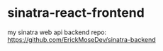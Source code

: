 # sinatra-react-frontend

my sinatra web api backend repo: https://github.com/ErickMoseDev/sinatra-backend
